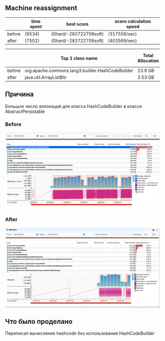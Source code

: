 ## Machine reassignment

|        | time spent | best score             | score calculation speed |
|--------|------------|------------------------|-------------------------|
| before | (9534)     | (0hard/-283722708soft) | (317556/sec)            |
| after  | (7502)     | (0hard/-283722708soft) | (403569/sec)            |

|        | Top 1 class name                                 | Total Allocation | Total Allocation (%) |
|--------|--------------------------------------------------|------------------|----------------------|
| before | org.apache.commons.lang3.builder.HashCodeBuilder | 23.9 GB          | 58.62 %              |
| after  | java.util.ArrayList$Itr                          | 3.53 GB          | 45.2 %               |



## Причина
Большое число аллокаций для класса HashCodeBuilder в классе AbstractPersistable

### Before

![img.png](img.png)

### After

![img_1.png](img_1.png)

## Что было проделано

Переписал вычисление hashcode без использования HashCodeBuilder
